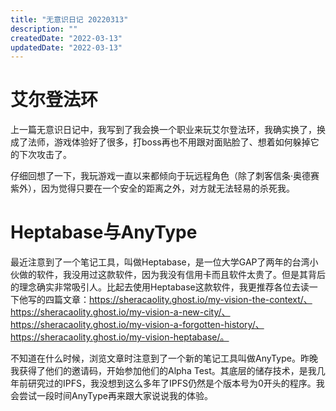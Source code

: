 ```yaml
---
title: "无意识日记 20220313"
description: ""
createdDate: "2022-03-13"
updatedDate: "2022-03-13"
---
```


# 艾尔登法环
上一篇无意识日记中，我写到了我会换一个职业来玩艾尔登法环，我确实换了，换成了法师，游戏体验好了很多，打boss再也不用跟对面贴脸了、想着如何躲掉它的下次攻击了。

仔细回想了一下，我玩游戏一直以来都倾向于玩远程角色（除了刺客信条·奥德赛紫外），因为觉得只要在一个安全的距离之外，对方就无法轻易的杀死我。

# Heptabase与AnyType
最近注意到了一个笔记工具，叫做Heptabase，是一位大学GAP了两年的台湾小伙做的软件，我没用过这款软件，因为我没有信用卡而且软件太贵了。但是其背后的理念确实非常吸引人。比起去使用Heptabase这款软件，我更推荐各位去读一下他写的四篇文章：https://sheracaolity.ghost.io/my-vision-the-context/、 https://sheracaolity.ghost.io/my-vision-a-new-city/、 https://sheracaolity.ghost.io/my-vision-a-forgotten-history/、 https://sheracaolity.ghost.io/my-vision-heptabase/。

不知道在什么时候，浏览文章时注意到了一个新的笔记工具叫做AnyType。昨晚我获得了他们的邀请码，开始参加他们的Alpha Test。其底层的储存技术，是我几年前研究过的IPFS，我没想到这么多年了IPFS仍然是个版本号为0开头的程序。我会尝试一段时间AnyType再来跟大家说说我的体验。

